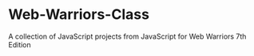 # Web-Warriors-Class
A collection of JavaScript projects from JavaScript for Web Warriors 7th Edition
